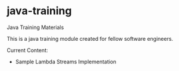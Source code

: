 # java-training
Java Training Materials


This is a java training module created for fellow software engineers.

Current Content:
 - Sample Lambda Streams Implementation
